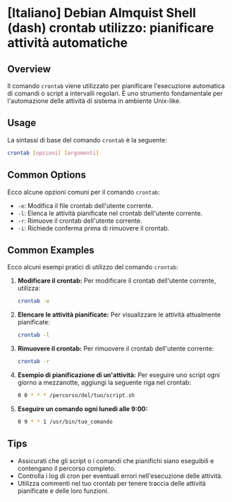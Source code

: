 # [Italiano] Debian Almquist Shell (dash) crontab utilizzo: pianificare attività automatiche

## Overview
Il comando `crontab` viene utilizzato per pianificare l'esecuzione automatica di comandi o script a intervalli regolari. È uno strumento fondamentale per l'automazione delle attività di sistema in ambiente Unix-like.

## Usage
La sintassi di base del comando `crontab` è la seguente:

```bash
crontab [opzioni] [argomenti]
```

## Common Options
Ecco alcune opzioni comuni per il comando `crontab`:

- `-e`: Modifica il file crontab dell'utente corrente.
- `-l`: Elenca le attività pianificate nel crontab dell'utente corrente.
- `-r`: Rimuove il crontab dell'utente corrente.
- `-i`: Richiede conferma prima di rimuovere il crontab.

## Common Examples
Ecco alcuni esempi pratici di utilizzo del comando `crontab`:

1. **Modificare il crontab:**
   Per modificare il crontab dell'utente corrente, utilizza:
   ```bash
   crontab -e
   ```

2. **Elencare le attività pianificate:**
   Per visualizzare le attività attualmente pianificate:
   ```bash
   crontab -l
   ```

3. **Rimuovere il crontab:**
   Per rimuovere il crontab dell'utente corrente:
   ```bash
   crontab -r
   ```

4. **Esempio di pianificazione di un'attività:**
   Per eseguire uno script ogni giorno a mezzanotte, aggiungi la seguente riga nel crontab:
   ```bash
   0 0 * * * /percorso/del/tuo/script.sh
   ```

5. **Eseguire un comando ogni lunedì alle 9:00:**
   ```bash
   0 9 * * 1 /usr/bin/tuo_comando
   ```

## Tips
- Assicurati che gli script o i comandi che pianifichi siano eseguibili e contengano il percorso completo.
- Controlla i log di cron per eventuali errori nell'esecuzione delle attività.
- Utilizza commenti nel tuo crontab per tenere traccia delle attività pianificate e delle loro funzioni.